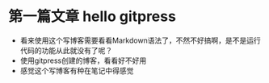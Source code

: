 第一篇文章 hello gitpress
==

- 看来使用这个写博客需要看看Markdown语法了，不然不好搞啊，是不是运行代码的功能从此就没有了呢？
- 使用gitpress创建的博客，看看好不好用
- 感觉这个写博客有种在笔记中得感觉
